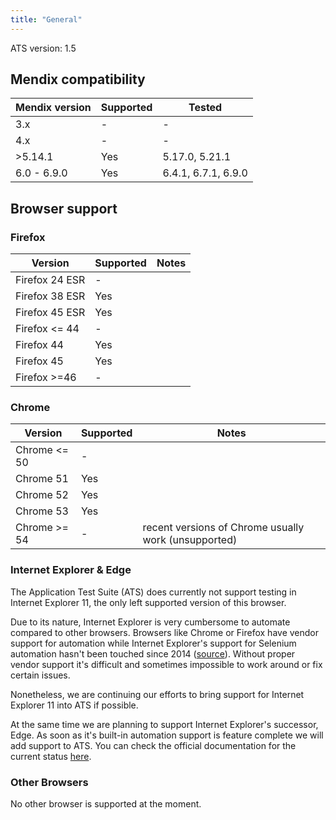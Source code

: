 ```yaml
---
title: "General"
---
```

ATS version: 1.5

## Mendix compatibility

| Mendix version | Supported | Tested |
| --- | --- | --- |
| 3.x | - | - |
| 4.x | - | - |
| >5.14.1 | Yes | 5.17.0, 5.21.1 |
| 6.0 - 6.9.0 | Yes | 6.4.1, 6.7.1, 6.9.0 |

## Browser support

### Firefox

| Version | Supported | Notes |
| --- | --- | --- |
| Firefox 24 ESR | - |   |
| Firefox 38 ESR | Yes |   |
| Firefox 45 ESR | Yes |   |
| Firefox <= 44 | - |   |
| Firefox 44 | Yes |   |
| Firefox 45 | Yes |   |
| Firefox >=46 | - |   |

### Chrome

| Version | Supported | Notes |
| --- | --- | --- |
| Chrome <= 50 | - |   |
| Chrome 51 | Yes |   |
| Chrome 52 | Yes |   |
| Chrome 53 | Yes |   |
| Chrome >= 54 | - | recent versions of Chrome usually work (unsupported) |

### Internet Explorer & Edge

The Application Test Suite (ATS) does currently not support testing in Internet Explorer 11, the only left supported version of this browser.

Due to its nature, Internet Explorer is very cumbersome to automate compared to other browsers. Browsers like Chrome or Firefox have vendor support for automation while Internet Explorer's support for Selenium automation hasn't been touched since 2014 ([source](https://developer.microsoft.com/en-us/microsoft-edge/tools/webdriver/)).  Without proper vendor support it's difficult and sometimes impossible to work around or fix certain issues.

Nonetheless, we are continuing our efforts to bring support for Internet Explorer 11 into ATS if possible.

At the same time we are planning to support Internet Explorer's successor, Edge. As soon as it's built-in automation support is feature complete we will add support to ATS. You can check the official documentation for the current status [here](https://developer.microsoft.com/en-us/microsoft-edge/platform/documentation/webdriver-commands/).

### Other Browsers

No other browser is supported at the moment.
